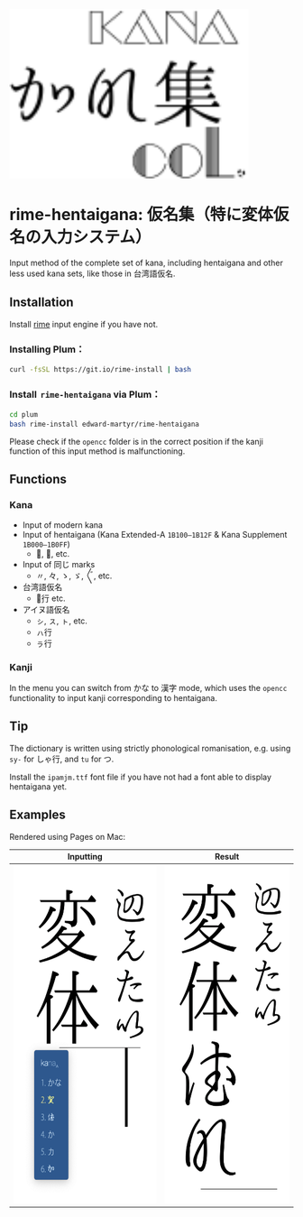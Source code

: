 <img src="./images/logo.svg" alt="成語" height="300"/>

# rime-hentaigana: 仮名集（特に変体仮名の入力システム）

Input method of the complete set of kana, including hentaigana and other less used kana sets, like those in 台湾語仮名. 

## Installation

Install [rime](https://rime.im/) input engine if you have not. 

### Installing Plum：

```bash
curl -fsSL https://git.io/rime-install | bash
```

### Install  `rime-hentaigana` via Plum：

```bash
cd plum
bash rime-install edward-martyr/rime-hentaigana
```

Please check if the `opencc` folder is in the correct position if the kanji function of this input method is malfunctioning. 

## Functions

### Kana

- Input of modern kana
- Input of hentaigana (Kana Extended-A `1B100–1B12F` & Kana Supplement `1B000–1B0FF`)
  - 𛀀, 𛀄, etc. 
- Input of 同じ marks
  - 〃, 々, ゝ, ゞ, 〴〵, etc. 
- 台湾語仮名
  - パ̣行 etc. 
- アイヌ語仮名
  - ㇱ, ㇲ, ㇳ, etc. 
  - ㇵ行
  - ㇻ行

### Kanji

In the menu you can switch from かな to 漢字 mode, which uses the `opencc` functionality to input kanji corresponding to hentaigana. 

## Tip

The dictionary is written using strictly phonological romanisation, e.g. using `sy-` for しゃ行, and `tu` for つ. 

Install the `ipamjm.ttf` font file if you have not had a font able to display hentaigana yet. 

## Examples

Rendered using Pages on Mac:

| Inputting                                                   | Result                                                   |
| ----------------------------------------------------------- | -------------------------------------------------------- |
| <img src="./images/inputting.png" alt="成語" height="600"/> | <img src="./images/result.png" alt="成語" height="600"/> |

